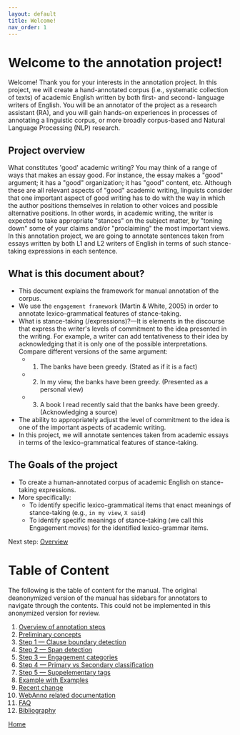```yaml
---
layout: default
title: Welcome!
nav_order: 1
---
```

# Welcome to the annotation project!
Welcome! Thank you for your interests in the annotation project. In this project, we will create a hand-annotated corpus (i.e., systematic collection of texts) of academic English written by both first- and second- language writers of English. You will be an annotator of the project as a research assistant (RA), and you will gain hands-on experiences in processes of annotating a linguistic corpus, or more broadly corpus-based and Natural Language Processing (NLP) research.

## Project overview
What constitutes 'good' academic writing? You may think of a range of ways that makes an essay good. For instance, the essay makes a "good" argument; it has a "good" organization; it has "good" content, etc. Although these are all relevant aspects of "good" academic writing, linguists consider that one important aspect of good writing has to do with the way in which the author positions themselves in relation to other voices and possible alternative positions. In other words, in academic writing, the writer is expected to take appropriate "stances" on the subject matter, by "toning down" some of your claims and/or "proclaiming" the most important views. In this annotation project, we are going to annotate sentences taken from essays written by both L1 and L2 writers of English in terms of such stance-taking expressions in each sentence.



## What is this document about?
- This document explains the framework for manual annotation of the corpus. 
- We use the `engagement framework` (Martin & White, 2005) in order to annotate lexico-grammatical features of stance-taking.
- What is stance-taking (/expressions)?—It is elements in the discourse that express the writer's levels of commitment to the idea presented in the writing. For example, a writer can add tentativeness to their idea by acknowledging that it is only one of the possible interpretations. Compare different versions of the same argument:
	- 1. The banks have been greedy. (Stated as if it is a fact)
	- 2. In my view, the banks have been greedy. (Presented as a personal view)
	- 3. A book I read recently said that the banks have been greedy. (Acknowledging a source)
- The ability to appropriately adjust the level of commitment to the idea is one of the important aspects of academic writing. 
- In this project, we will annotate sentences taken from academic essays in terms of the lexico-grammatical features of stance-taking.

## The Goals of the project
- To create a human-annotated corpus of academic English on stance-taking expressions.
- More specifically:
	- To identify specific lexico-grammatical items that enact meanings of stance-taking (e.g., `in my view`, `X said`)
	- To identify specific meanings of stance-taking (we call this Engagement moves) for the identified lexico-grammar items.


Next step: [Overview](0_overviews.md)

# Table of Content

The following is the table of content for the manual. 
The original deanonymized version of the manual has sidebars for annotators to navigate through the contents. This could not be implemented in this anonymized version for review.


1. [Overview of annotation steps](0_overviews.md)
2. [Preliminary concepts](1_Basic_grammar.md)
3. [Step 1 — Clause boundary detection](1_Clause/index.md)
4. [Step 2 — Span detection](2_Spans/index.md)
5. [Step 3 — Engagement categories](3_Categories/index.md)
6. [Step 4 — Primary vs Secondary classification](Step4_primary_secondary.md)
7. [Step 5 — Suppelementary tags](5_supplementary_tags/index.md)
8. [Example with Examples](8_examples-in-context.md)
9. [Recent change](x_Change_log.md)
10. [WebAnno related documentation](WebAnno_related.md)
11. [FAQ](y_FAQ.md)
12. [Bibliography](z_Bibliography.md)

[Home](index.md)